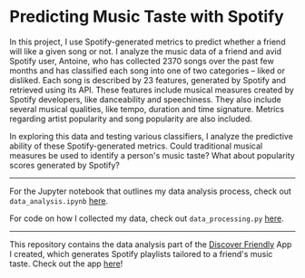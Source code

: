 # Predicting Music Taste with Spotify

In this project, I use Spotify-generated metrics to predict whether a friend will like a given song or not. I
analyze the music data of a friend and avid Spotify user, Antoine, who has collected 2370 songs over the past 
few months and has classified each song into one of two categories – liked or disliked. Each song is described by 23 features, 
generated by Spotify and retrieved using its API. These features include musical measures created by Spotify developers, like danceability and speechiness. 
They also include several musical qualities, like tempo, duration and time signature. Metrics regarding artist popularity and song popularity are also included.

In exploring this data and testing various classifiers, I analyze the predictive ability of these Spotify-generated metrics. 
Could traditional musical measures be used to identify a person's music taste? What about popularity scores generated by Spotify?


---- 

For the Jupyter notebook that outlines my data analysis process, check out `data_analysis.ipynb` [here](https://github.com/jannalouisea/music_taste_predictor/blob/master/data_analysis.ipynb).

For code on how I collected my data, check out `data_processing.py` [here](https://github.com/jannalouisea/music_taste_predictor/blob/master/data_processing.py).

---- 

This repository contains the data analysis part of the [Discover Friendly](https://github.com/jannalouisea/discover-friendly-app) App I created, which generates Spotify playlists tailored to a friend's music taste. Check out the app [here](https://discover-friendly.herokuapp.com/)! 
